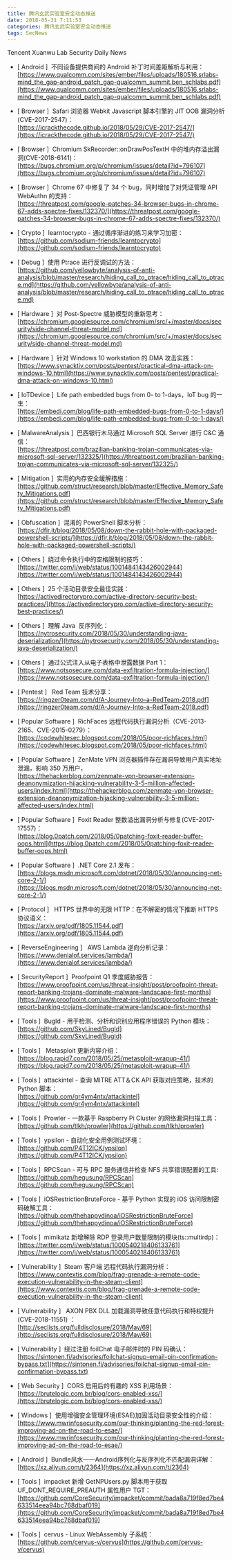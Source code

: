 ```yaml
---
title: 腾讯玄武实验室安全动态推送
date: 2018-05-31 7:11:53
categories: 腾讯玄武实验室安全动态推送
tags: SecNews
---
```


Tencent Xuanwu Lab Security Daily News  
* [ Android ]  不同设备提供商间的 Android 补丁时间差距解析与利用：   
[https://www.qualcomm.com/sites/ember/files/uploads/180516.srlabs-mind_the_gap-android_patch_gap-qualcomm_summit.ben_schlabs.pdf](https://www.qualcomm.com/sites/ember/files/uploads/180516.srlabs-mind_the_gap-android_patch_gap-qualcomm_summit.ben_schlabs.pdf)  

* [ Browser ]  Safari 浏览器 Webkit Javascript 脚本引擎的 JIT OOB 漏洞分析(CVE-2017-2547)：   
[https://icrackthecode.github.io/2018/05/29/CVE-2017-2547/](https://icrackthecode.github.io/2018/05/29/CVE-2017-2547/)  

* [ Browser ]  Chromium SkRecorder::onDrawPosTextH 中的堆内存溢出漏洞(CVE-2018-6141)：   
[https://bugs.chromium.org/p/chromium/issues/detail?id=796107](https://bugs.chromium.org/p/chromium/issues/detail?id=796107)  

* [ Browser ]  Chrome 67 中修复了 34 个 bug，同时增加了对凭证管理 API WebAuthn 的支持：   
[https://threatpost.com/google-patches-34-browser-bugs-in-chrome-67-adds-spectre-fixes/132370/](https://threatpost.com/google-patches-34-browser-bugs-in-chrome-67-adds-spectre-fixes/132370/)  

* [ Crypto ]  learntocrypto - 通过循序渐进的练习来学习加密：   
[https://github.com/sodium-friends/learntocrypto](https://github.com/sodium-friends/learntocrypto)  

* [ Debug ]  使用 Ptrace 进行反调试的方法：   
[https://github.com/yellowbyte/analysis-of-anti-analysis/blob/master/research/hiding_call_to_ptrace/hiding_call_to_ptrace.md](https://github.com/yellowbyte/analysis-of-anti-analysis/blob/master/research/hiding_call_to_ptrace/hiding_call_to_ptrace.md)  

* [ Hardware ]  对 Post-Spectre 威胁模型的重新思考：   
[https://chromium.googlesource.com/chromium/src/+/master/docs/security/side-channel-threat-model.md](https://chromium.googlesource.com/chromium/src/+/master/docs/security/side-channel-threat-model.md)  

* [ Hardware ]  针对  Windows 10 workstation 的 DMA 攻击实践：   
[https://www.synacktiv.com/posts/pentest/practical-dma-attack-on-windows-10.html](https://www.synacktiv.com/posts/pentest/practical-dma-attack-on-windows-10.html)  

* [ IoTDevice ]  Life path embedded bugs from 0- to 1-days，IoT bug 的一生：   
[https://embedi.com/blog/life-path-embedded-bugs-from-0-to-1-days/](https://embedi.com/blog/life-path-embedded-bugs-from-0-to-1-days/)  

* [ MalwareAnalysis ]  巴西银行木马通过 Microsoft SQL Server 进行 C&amp;C 通信：   
[https://threatpost.com/brazilian-banking-trojan-communicates-via-microsoft-sql-server/132325/](https://threatpost.com/brazilian-banking-trojan-communicates-via-microsoft-sql-server/132325/)  

* [ Mitigation ]  实用的内存安全缓解措施：   
[https://github.com/struct/research/blob/master/Effective_Memory_Safety_Mitigations.pdf](https://github.com/struct/research/blob/master/Effective_Memory_Safety_Mitigations.pdf)  

* [ Obfuscation ]  混淆的 PowerShell 脚本分析：   
[https://dfir.it/blog/2018/05/08/down-the-rabbit-hole-with-packaged-powershell-scripts/](https://dfir.it/blog/2018/05/08/down-the-rabbit-hole-with-packaged-powershell-scripts/)  

* [ Others ]  绕过命令执行中的空格限制的技巧：   
[https://twitter.com/i/web/status/1001484143426002944](https://twitter.com/i/web/status/1001484143426002944)  

* [ Others ]  25 个活动目录安全最佳实践：   
[https://activedirectorypro.com/active-directory-security-best-practices/](https://activedirectorypro.com/active-directory-security-best-practices/)  

* [ Others ]  理解 Java  反序列化：   
[https://nytrosecurity.com/2018/05/30/understanding-java-deserialization/](https://nytrosecurity.com/2018/05/30/understanding-java-deserialization/)  

* [ Others ]  通过公式注入从电子表格中泄露数据 Part 1：   
[https://www.notsosecure.com/data-exfiltration-formula-injection/](https://www.notsosecure.com/data-exfiltration-formula-injection/)  

* [ Pentest ]   Red Team 技术分享：   
[https://ringzer0team.com/d/A-Journey-Into-a-RedTeam-2018.pdf](https://ringzer0team.com/d/A-Journey-Into-a-RedTeam-2018.pdf)  

* [ Popular Software ]  RichFaces 远程代码执行漏洞分析（CVE-2013-2165、CVE-2015-0279）：   
[https://codewhitesec.blogspot.com/2018/05/poor-richfaces.html](https://codewhitesec.blogspot.com/2018/05/poor-richfaces.html)  

* [ Popular Software ]  ZenMate VPN 浏览器插件存在漏洞导致用户真实地址泄漏，影响 350 万用户，  
[https://thehackerblog.com/zenmate-vpn-browser-extension-deanonymization-hijacking-vulnerability-3-5-million-affected-users/index.html](https://thehackerblog.com/zenmate-vpn-browser-extension-deanonymization-hijacking-vulnerability-3-5-million-affected-users/index.html)  

* [ Popular Software ]  Foxit Reader 整数溢出漏洞分析与修复(CVE-2017-17557)：   
[https://blog.0patch.com/2018/05/0patching-foxit-reader-buffer-oops.html](https://blog.0patch.com/2018/05/0patching-foxit-reader-buffer-oops.html)  

* [ Popular Software ]  .NET Core 2.1 发布：   
[https://blogs.msdn.microsoft.com/dotnet/2018/05/30/announcing-net-core-2-1/](https://blogs.msdn.microsoft.com/dotnet/2018/05/30/announcing-net-core-2-1/)  

* [ Protocol ]   HTTPS 世界中的无限 HTTP：在不解密的情况下推断 HTTPS 协议语义：   
[https://arxiv.org/pdf/1805.11544.pdf](https://arxiv.org/pdf/1805.11544.pdf)  

* [ ReverseEngineering ]   AWS Lambda 逆向分析记录： 
[https://www.denialof.services/lambda/](https://www.denialof.services/lambda/)  

* [ SecurityReport ]  Proofpoint Q1 季度威胁报告：   
[https://www.proofpoint.com/us/threat-insight/post/proofpoint-threat-report-banking-trojans-dominate-malware-landscape-first-months](https://www.proofpoint.com/us/threat-insight/post/proofpoint-threat-report-banking-trojans-dominate-malware-landscape-first-months)  

* [ Tools ]  BugId - 用于检测、分析和识别应用程序错误的 Python 模块：   
[https://github.com/SkyLined/BugId](https://github.com/SkyLined/BugId)  

* [ Tools ]   Metasploit 更新内容介绍：   
[https://blog.rapid7.com/2018/05/25/metasploit-wrapup-41/](https://blog.rapid7.com/2018/05/25/metasploit-wrapup-41/)  

* [ Tools ]  attackintel - 查询 MITRE ATT＆CK API 获取对应策略，技术的 Python 脚本：   
[https://github.com/gr4ym4ntx/attackintel](https://github.com/gr4ym4ntx/attackintel)  

* [ Tools ]  Prowler - 一款基于 Raspberry Pi Cluster 的网络漏洞扫描工具：   
[https://github.com/tlkh/prowler](https://github.com/tlkh/prowler)  

* [ Tools ]  ypsilon - 自动化安全用例测试环境：   
[https://github.com/P4T12ICK/ypsilon](https://github.com/P4T12ICK/ypsilon)  

* [ Tools ]  RPCScan - 可与 RPC 服务通信并检查 NFS 共享错误配置的工具:   
[https://github.com/hegusung/RPCScan](https://github.com/hegusung/RPCScan)  

* [ Tools ]  iOSRestrictionBruteForce - 基于 Python 实现的 iOS 访问限制密码破解工具：   
[https://github.com/thehappydinoa/iOSRestrictionBruteForce](https://github.com/thehappydinoa/iOSRestrictionBruteForce)  

* [ Tools ]  mimikatz 新增解除 RDP 登录用户数量限制的模块(ts::multirdp)：   
[https://twitter.com/i/web/status/1000540218406133761](https://twitter.com/i/web/status/1000540218406133761)  

* [ Vulnerability ]  Steam 客户端 远程代码执行漏洞分析：   
[https://www.contextis.com/blog/frag-grenade-a-remote-code-execution-vulnerability-in-the-steam-client](https://www.contextis.com/blog/frag-grenade-a-remote-code-execution-vulnerability-in-the-steam-client)  

* [ Vulnerability ]   AXON PBX DLL 加载漏洞导致任意代码执行和特权提升(CVE-2018-11551) ：   
[http://seclists.org/fulldisclosure/2018/May/69](http://seclists.org/fulldisclosure/2018/May/69)  

* [ Vulnerability ]  绕过注册 foilChat 电子邮件时的 PIN 码确认：   
[https://sintonen.fi/advisories/foilchat-signup-email-pin-confirmation-bypass.txt](https://sintonen.fi/advisories/foilchat-signup-email-pin-confirmation-bypass.txt)  

* [ Web Security ]  CORS 启用后的有趣的 XSS 利用场景：   
[https://brutelogic.com.br/blog/cors-enabled-xss/](https://brutelogic.com.br/blog/cors-enabled-xss/)  

* [ Windows ]  使用增强安全管理环境(ESAE)加固活动目录安全性的介绍：   
[https://www.mwrinfosecurity.com/our-thinking/planting-the-red-forest-improving-ad-on-the-road-to-esae/](https://www.mwrinfosecurity.com/our-thinking/planting-the-red-forest-improving-ad-on-the-road-to-esae/)  

* [ Android ]  Bundle风水——Android序列化与反序列化不匹配漏洞详解： 
[https://xz.aliyun.com/t/2364](https://xz.aliyun.com/t/2364)  

* [ Tools ]  impacket 新增 GetNPUsers.py 脚本用于获取 UF_DONT_REQUIRE_PREAUTH 属性用户 TGT： 
[https://github.com/CoreSecurity/impacket/commit/bada8a719f8ed7be4633514eea94bc768dbaf019](https://github.com/CoreSecurity/impacket/commit/bada8a719f8ed7be4633514eea94bc768dbaf019)  

* [ Tools ]  cervus - Linux WebAssembly 子系统： 
[https://github.com/cervus-v/cervus](https://github.com/cervus-v/cervus)  

